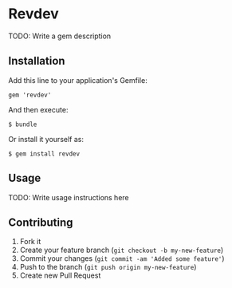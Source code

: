 # Revdev

TODO: Write a gem description

## Installation

Add this line to your application's Gemfile:

    gem 'revdev'

And then execute:

    $ bundle

Or install it yourself as:

    $ gem install revdev

## Usage

TODO: Write usage instructions here

## Contributing

1. Fork it
2. Create your feature branch (`git checkout -b my-new-feature`)
3. Commit your changes (`git commit -am 'Added some feature'`)
4. Push to the branch (`git push origin my-new-feature`)
5. Create new Pull Request
